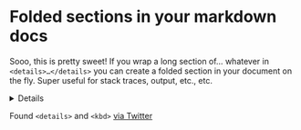 # Folded sections in your markdown docs

Sooo, this is pretty sweet! If you wrap a long section of… whatever in `<details>…</details>` you can create a folded section in your document on the fly. Super useful for stack traces, output, etc., etc.

<details>
The Second Coming by William Butler Yeats

    Turning and turning in the widening gyre
    The falcon cannot hear the falconer;
    Things fall apart; the centre cannot hold;
    Mere anarchy is loosed upon the world,
    The blood-dimmed tide is loosed, and everywhere
    The ceremony of innocence is drowned;
    The best lack all conviction, while the worst
    Are full of passionate intensity.

    Surely some revelation is at hand;
    Surely the Second Coming is at hand.
    The Second Coming! Hardly are those words out
    When a vast image out of Spiritus Mundi
    Troubles my sight: a waste of desert sand;
    A shape with lion body and the head of a man,
    A gaze blank and pitiless as the sun,
    Is moving its slow thighs, while all about it
    Wind shadows of the indignant desert birds.

    The darkness drops again but now I know
    That twenty centuries of stony sleep
    Were vexed to nightmare by a rocking cradle,
    And what rough beast, its hour come round at last,
    Slouches towards Bethlehem to be born?

</details>

Found `<details>` and `<kbd>` [via Twitter](https://twitter.com/felixrieseberg/status/849082760098709506)
